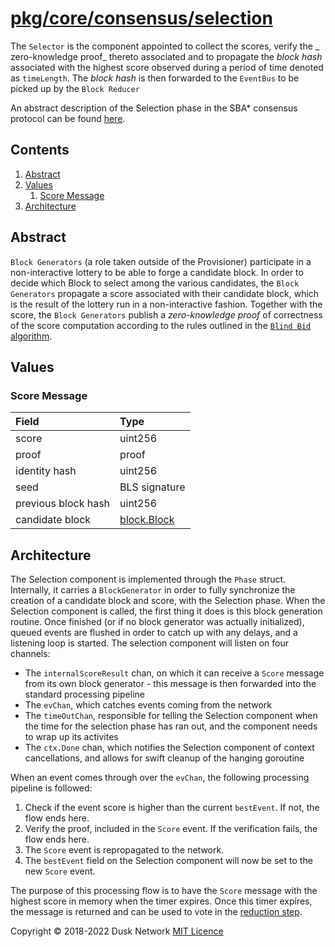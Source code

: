 # [pkg/core/consensus/selection](./pkg/core/consensus/selection)

The `Selector` is the component appointed to collect the scores, verify the _
zero-knowledge proof_ thereto associated and to propagate the _block hash_
associated with the highest score observed during a period of time denoted
as `timeLength`. The _block hash_ is then forwarded to the `EventBus` to be
picked up by the `Block Reducer`

An abstract description of the Selection phase in the SBA\* consensus protocol
can be found [here](./selection.md).

<!-- ToC start -->
##  Contents

   1. [Abstract](#abstract)
   1. [Values](#values)
      1. [Score Message](#score-message)
   1. [Architecture](#architecture)
<!-- ToC end -->

## Abstract

`Block Generators` \(a role taken outside of the Provisioner\) participate in a
non-interactive lottery to be able to forge a candidate block. In order to
decide which Block to select among the various candidates,
the `Block Generators` propagate a score associated with their candidate block,
which is the result of the lottery run in a non-interactive fashion. Together
with the score, the `Block Generators` publish a _zero-knowledge proof_ of
correctness of the score computation according to the rules outlined in
the [`Blind Bid` algorithm](../blockgenerator/README.md).

## Values

### Score Message

| Field | Type |
| :--- | :--- |
| score | uint256 |
| proof | proof |
| identity hash | uint256 |
| seed | BLS signature |
| previous block hash | uint256 |
| candidate block | [block.Block](../../data/block/block.go) |

## Architecture

The Selection component is implemented through the `Phase` struct. Internally,
it carries a `BlockGenerator` in order to fully synchronize the creation of a
candidate block and score, with the Selection phase. When the Selection
component is called, the first thing it does is this block generation routine.
Once finished (or if no block generator was actually initialized), queued events
are flushed in order to catch up with any delays, and a listening loop is
started. The selection component will listen on four channels:

- The `internalScoreResult` chan, on which it can receive a `Score` message from
  its own block generator - this message is then forwarded into the standard
  processing pipeline
- The `evChan`, which catches events coming from the network
- The `timeOutChan`, responsible for telling the Selection component when the
  time for the selection phase has ran out, and the component needs to wrap up
  its activites
- The `ctx.Done` chan, which notifies the Selection component of context
  cancellations, and allows for swift cleanup of the hanging goroutine

When an event comes through over the `evChan`, the following processing pipeline
is followed:

1. Check if the event score is higher than the current `bestEvent`. If not, the
   flow ends here.
2. Verify the proof, included in the `Score` event. If the verification fails,
   the flow ends here.
3. The `Score` event is repropagated to the network.
4. The `bestEvent` field on the Selection component will now be set to the
   new `Score` event.

The purpose of this processing flow is to have the `Score` message with the
highest score in memory when the timer expires. Once this timer expires, the
message is returned and can be used to vote in
the [reduction step](../reduction/README.md).

Copyright © 2018-2022 Dusk Network
[MIT Licence](https://github.com/dusk-network/dusk-blockchain/blob/master/LICENSE)
